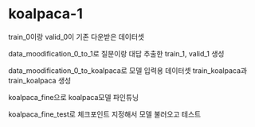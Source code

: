 # koalpaca-1

train_0이랑 valid_0이 기존 다운받은 데이터셋

data_moodification_0_to_1로 질문이랑 대답 추출한 train_1, valid_1 생성

data_moodification_0_to_koalpaca로 모델 입력용 데이터셋 train_koalpaca과 train_koalpaca 생성

koalpaca_fine으로 koalpaca모델 파인튜닝

koalpaca_fine_test로 체크포인트 지정해서 모델 불러오고 테스트
